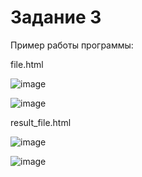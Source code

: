 # Задание 3

Пример работы программы:

file.html

![image](https://github.com/user-attachments/assets/0121fcd0-5516-4068-95fc-20bfd6ab2576)

![image](https://github.com/user-attachments/assets/910193e3-1efd-44b2-b483-7d5a92b73651)

result_file.html

![image](https://github.com/user-attachments/assets/6a72197f-70b7-4e74-83e5-aaaa48bb318b)

![image](https://github.com/user-attachments/assets/7b755a95-d394-4ad7-9c20-80e960df8c04)






